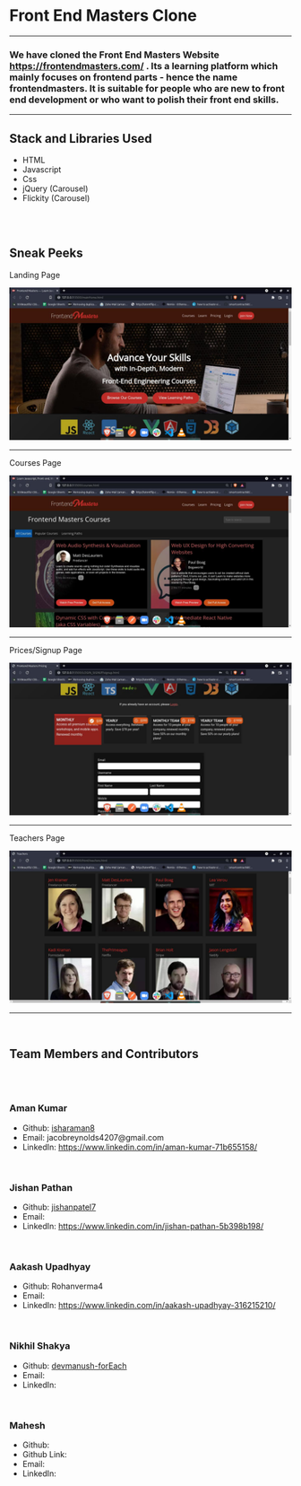 <h1>Front End Masters Clone</h1>

<hr>

<h3>We have cloned the Front End Masters Website <a href="https://frontendmasters.com/" target="_blank">https://frontendmasters.com/</a> . Its a learning platform which mainly focuses on frontend parts - hence the name frontendmasters. It is suitable for people who are new to front end development or who want to polish their front end skills. </h3>

<hr>

<h2>Stack and Libraries Used</h2>
<ul>
  <li>HTML</li>
  <li>Javascript</li>
  <li>Css</li>
  <li>jQuery (Carousel)</li>
  <li>Flickity (Carousel)</li>
</ul>

<br><br>

<h2>Sneak Peeks</h2>

<p>Landing Page</p>
<img src="Images/website_peeks/homepage.jpg" alt="landing page">

<hr>
<p>Courses Page</p>
<img src="Images/website_peeks/courses.jpg" alt="courses page">

<hr>
<p>Prices/Signup Page</p>
<img src="Images/website_peeks/prices.jpg" alt="signup page">

<hr>
<p>Teachers Page</p>
<img src="Images/website_peeks/teachers.jpg" alt="teachers page">


<hr>
<br>
<h2>Team Members and Contributors</h2>
<br>
<br>

<h3>Aman Kumar</h3>
<ul>
  <li>Github: <a href= "https://github.com/isharaman8" >isharaman8</a></li>
  <li>Email: jacobreynolds4207@gmail.com</li>
  <li>LinkedIn: <a href="https://www.linkedin.com/in/aman-kumar-71b655158/"> https://www.linkedin.com/in/aman-kumar-71b655158/</a></li>
</ul>

<br>

<h3>Jishan Pathan</h3>
<ul>
  <li>Github: <a href= "https://github.com/jishanpatel7" >jishanpatel7</a></li>
  <li>Email:    </li>
  <li>LinkedIn: <a href="https://www.linkedin.com/in/jishan-pathan-5b398b198/">https://www.linkedin.com/in/jishan-pathan-5b398b198/ </a></li>
</ul>

<br>

<h3>Aakash Upadhyay</h3>
<ul>
  <li>Github: Rohanverma4</li>
  <li>Email: </li>
  <li>LinkedIn: <a href="https://www.linkedin.com/in/aakash-upadhyay-316215210/"> https://www.linkedin.com/in/aakash-upadhyay-316215210/</a></li>
</ul>

<br>

<h3>Nikhil Shakya</h3>
<ul>
  <li>Github:  <a href= "https://github.com/devmanush-forEach" >devmanush-forEach</a></li>
  <li>Email: </li>
  <li>LinkedIn: <a href=""> </a></li>
</ul>

<br>

<h3>Mahesh</h3>
<ul>
  <li>Github: </li>
  <li>Github Link: <a href= "" ></a></li>
  <li>Email: </li>
  <li>LinkedIn: <a href=""> </a></li>
</ul>
